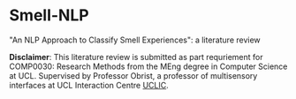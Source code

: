 # Smell-NLP
"An NLP Approach to Classify Smell Experiences": a literature review  

**Disclaimer**: This literature review is submitted as part requriement for COMP0030: Research Methods from the MEng degree in Computer Science at UCL. 
Supervised by Professor Obrist, a professor of multisensory interfaces at UCL Interaction Centre [UCLIC](https://uclic.ucl.ac.uk).
